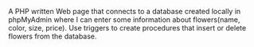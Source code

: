A PHP written Web page that connects to a database created locally in phpMyAdmin where I can enter some information about flowers(name, color, size, price). Use triggers to create procedures that insert or delete flowers from the database.

